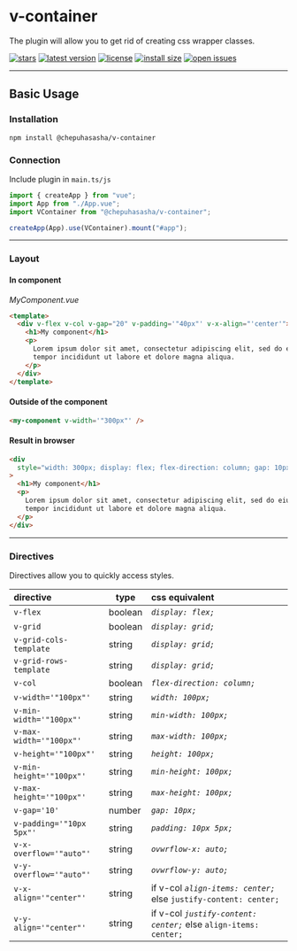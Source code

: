 # v-container

The plugin will allow you to get rid of creating css wrapper classes.

[![stars](https://badgen.net/github/stars/chepuhasasha/v-container)](https://github.com/chepuhasasha/v-container)
[![latest version](https://badgen.net/npm/v/@chepuhasasha/v-container)](https://github.com/chepuhasasha/v-container)
[![license](https://badgen.net/github/license/chepuhasasha/v-container?color=cyan)](https://github.com/chepuhasasha/v-container/blob/main/LICENSE)
[![install size](https://badgen.net/packagephobia/install/@chepuhasasha/v-container?label=npm+install)](https://packagephobia.now.sh/result?p=@chepuhasasha/v-container)
[![open issues](https://badgen.net/github/open-issues/chepuhasasha/v-container?label=issues)](https://github.com/chepuhasasha/v-container/issues)

---

## Basic Usage

### Installation

```
npm install @chepuhasasha/v-container
```

### Connection

Include plugin in `main.ts/js`

```js
import { createApp } from "vue";
import App from "./App.vue";
import VContainer from "@chepuhasasha/v-container";

createApp(App).use(VContainer).mount("#app");
```

---

### Layout

#### In component

_MyComponent.vue_

```html
<template>
  <div v-flex v-col v-gap="20" v-padding='"40px"' v-x-align="'center'">
    <h1>My component</h1>
    <p>
      Lorem ipsum dolor sit amet, consectetur adipiscing elit, sed do eiusmod
      tempor incididunt ut labore et dolore magna aliqua.
    </p>
  </div>
</template>
```

#### Outside of the component

```html
<my-component v-width='"300px"' />
```

#### Result in browser

```html
<div
  style="width: 300px; display: flex; flex-direction: column; gap: 10px; padding: 40px; align-items: center;"
>
  <h1>My component</h1>
  <p>
    Lorem ipsum dolor sit amet, consectetur adipiscing elit, sed do eiusmod
    tempor incididunt ut labore et dolore magna aliqua.
  </p>
</div>
```

---

### Directives

Directives allow you to quickly access styles.

| directive                | type    | css equivalent                                                    |
| :----------------------- | ------- | :---------------------------------------------------------------- |
| `v-flex`                 | boolean | _`display: flex;`_                                                |
| `v-grid`                 | boolean | _`display: grid;`_                                                |
| `v-grid-cols-template`   | string  | _`display: grid;`_                                                |
| `v-grid-rows-template`   | string  | _`display: grid;`_                                                |
| `v-col`                  | boolean | _`flex-direction: column;`_                                       |
| `v-width='"100px"'`      | string  | _`width: 100px;`_                                                 |
| `v-min-width='"100px"'`  | string  | _`min-width: 100px;`_                                             |
| `v-max-width='"100px"'`  | string  | _`max-width: 100px;`_                                             |
| `v-height='"100px"'`     | string  | _`height: 100px;`_                                                |
| `v-min-height='"100px"'` | string  | _`min-height: 100px;`_                                            |
| `v-max-height='"100px"'` | string  | _`max-height: 100px;`_                                            |
| `v-gap='10'`             | number  | _`gap: 10px;`_                                                    |
| `v-padding='"10px 5px"'` | string  | _`padding: 10px 5px;`_                                            |
| `v-x-overflow='"auto"'`  | string  | _`ovwrflow-x: auto;`_                                             |
| `v-y-overflow='"auto"'`  | string  | _`ovwrflow-y: auto;`_                                             |
| `v-x-align='"center"'`   | string  | if v-col _`align-items: center;`_ else `justify-content: center;` |
| `v-y-align='"center"'`   | string  | if v-col _`justify-content: center;`_ else `align-items: center;` |
